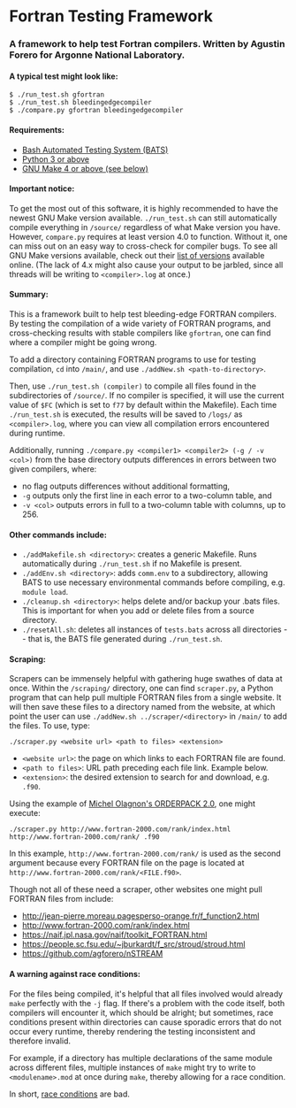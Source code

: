 # Fortran Testing Framework #
### A framework to help test Fortran compilers. Written by Agustin Forero for Argonne National Laboratory. ###

#### A typical test might look like: ####
```
$ ./run_test.sh gfortran
$ ./run_test.sh bleedingedgecompiler
$ ./compare.py gfortran bleedingedgecompiler
```



#### Requirements: ####
- [Bash Automated Testing System (BATS)](https://github.com/bats-core/bats-core)
- [Python 3 or above](https://docs.python-guide.org/starting/install3/linux/)
- [GNU Make 4 or above (see below)](http://ftp.gnu.org/gnu/make/)



#### Important notice: ####
To get the most out of this software, it is highly recommended to have the newest GNU Make version available. `./run_test.sh` can still automatically compile everything in `/source/` regardless of what Make version you have. However, `compare.py` requires at least version 4.0  to function. Without it, one can miss out on an easy way to cross-check for compiler bugs. To see all GNU Make versions available, check out their [list of versions](http://ftp.gnu.org/gnu/make/) available online. (The lack of 4.x might also cause your output to be jarbled, since all threads will be writing to `<compiler>.log` at once.)



#### Summary: ####
This is a framework built to help test bleeding-edge FORTRAN compilers. By testing the compilation of a wide variety of FORTRAN programs, and cross-checking results with stable compilers like `gfortran`, one can find where a compiler might be going wrong.

To add a directory containing FORTRAN programs to use for testing compilation, `cd` into `/main/`, and use `./addNew.sh <path-to-directory>`.

Then, use `./run_test.sh (compiler)` to compile all files found in the subdirectories of `/source/`. If no compiler is specified, it will use the current value of `$FC` (which is set to `f77` by default within the Makefile). Each time `./run_test.sh` is executed, the results will be saved to `/logs/` as `<compiler>.log`, where you can view all compilation errors encountered during runtime. 

Additionally, running `./compare.py <compiler1> <compiler2> (-g / -v <col>)` from the base directory outputs differences in errors between two given compilers, where:

- no flag outputs differences without additional formatting,
- `-g` outputs only the first line in each error to a two-column table, and
- `-v <col>` outputs errors in full to a two-column table with <col> columns, up to 256.



#### Other commands include: ####
- `./addMakefile.sh <directory>`: creates a generic Makefile. Runs automatically during `./run_test.sh` if no Makefile is present.
- `./addEnv.sh <directory>`: adds `comm.env` to a subdirectory, allowing BATS to use necessary environmental commands before compiling, e.g. `module load`.
- `./cleanup.sh <directory>`: helps delete and/or backup your .bats files. This is important for when you add or delete files from a source directory.
- `./resetAll.sh`: deletes all instances of `tests.bats` across all directories -- that is, the BATS file generated during `./run_test.sh`.



#### Scraping: ####
Scrapers can be immensely helpful with gathering huge swathes of data at once. Within the `/scraping/` directory, one can find `scraper.py`, a Python program that can help pull multiple FORTRAN files from a single website. It will then save these files to a directory named from the website, at which point the user can use `./addNew.sh ../scraper/<directory>` in `/main/` to add the files. To use, type:

`./scraper.py <website url> <path to files> <extension>`
- `<website url>`: the page on which links to each FORTRAN file are found.
- `<path to files>`: URL path preceding each file link. Example below.
- `<extension>`: the desired extension to search for and download, e.g. `.f90`.

Using the example of [Michel Olagnon's ORDERPACK 2.0](http://www.fortran-2000.com/rank/index.html), one might execute:

`./scraper.py http://www.fortran-2000.com/rank/index.html http://www.fortran-2000.com/rank/ .f90`

In this example, `http://www.fortran-2000.com/rank/` is used as the second argument because every FORTRAN file on the page is located at `http://www.fortran-2000.com/rank/<FILE.f90>`.

Though not all of these need a scraper, other websites one might pull FORTRAN files from include:
- http://jean-pierre.moreau.pagesperso-orange.fr/f_function2.html
- http://www.fortran-2000.com/rank/index.html
- https://naif.jpl.nasa.gov/naif/toolkit_FORTRAN.html
- https://people.sc.fsu.edu/~jburkardt/f_src/stroud/stroud.html
- https://github.com/agforero/nSTREAM



#### A warning against race conditions: ####
For the files being compiled, it's helpful that all files involved would already `make` perfectly with the `-j` flag. If there's a problem with the code itself, both compilers will encounter it, which should be alright; but sometimes, race conditions present within directories can cause sporadic errors that do not occur every runtime, thereby rendering the testing inconsistent and therefore invalid. 

For example, if a directory has multiple declarations of the same module across different files, multiple instances of `make` might try to write to `<modulename>.mod` at once during `make`, thereby allowing for a race condition. 

In short, [race conditions](https://www.youtube.com/watch?v=7aF0q7NfwfA) are bad.
